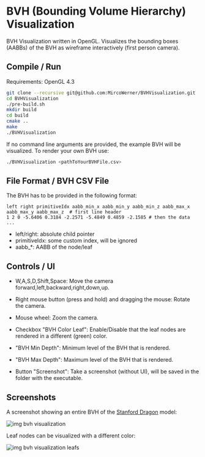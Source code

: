 # BVH (Bounding Volume Hierarchy) Visualization

BVH Visualization written in OpenGL. Visualizes the bounding boxes (AABBs) of the BVH as wireframe interactively (first person camera).

## Compile / Run
Requirements: OpenGL 4.3

```bash 
git clone --recursive git@github.com:MircoWerner/BVHVisualization.git
cd BVHVisualization
./pre-build.sh
mkdir build
cd build
cmake ..
make
./BVHVisualization
```

If no command line arguments are provided, the example BVH will be visualized. To render your own BVH use:
```bash
./BVHVisualization <pathToYourBVHFile.csv>
```

## File Format / BVH CSV File
The BVH has to be provided in the following format:
```csv
left right primitiveIdx aabb_min_x aabb_min_y aabb_min_z aabb_max_x aabb_max_y aabb_max_z  # first line header
1 2 0 -5.6406 0.3184 -2.2571 -5.4849 0.4859 -2.1585 # then the data
...
```
- left/right: absolute child pointer
- primitiveIdx: some custom index, will be ignored
- aabb_*: AABB of the node/leaf

## Controls / UI
- W,A,S,D,Shift,Space: Move the camera forward,left,backward,right,down,up.
- Right mouse button (press and hold) and dragging the mouse: Rotate the camera.
- Mouse wheel: Zoom the camera.


- Checkbox "BVH Color Leaf": Enable/Disable that the leaf nodes are rendered in a different (green) color.
- "BVH Min Depth": Minimum level of the BVH that is rendered.
- "BVH Max Depth": Maximum level of the BVH that is rendered.
- Button "Screenshot": Take a screenshot (without UI), will be saved in the folder with the executable.

## Screenshots
A screenshot showing an entire BVH of the [Stanford Dragon](http://graphics.stanford.edu/data/3Dscanrep/) model:

![img bvh visualization](https://github.com/MircoWerner/BVHVisualization/main/resources/bvhexample/lbvh_visualization.png?raw=true)

Leaf nodes can be visualized with a different color:

![img bvh visualization leafs](https://github.com/MircoWerner/BVHVisualization/main/resources/bvhexample/lbvh_visualization_green.png?raw=true)